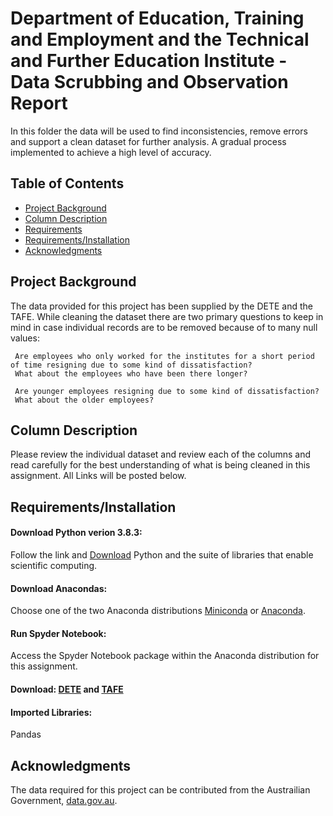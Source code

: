 # Department of Education, Training and Employment and the Technical and Further Education Institute - Data Scrubbing and Observation Report

In this folder the data will be used to find inconsistencies, remove errors and support a clean dataset for further analysis. A gradual process implemented to achieve a high level of accuracy.  


## Table of Contents
 * [Project Background](#project-background)
 * [Column Description](#column-description)
 * [Requirements](#requirements)
 * [Requirements/Installation](#installation)
 * [Acknowledgments](#acknoledgments) 
 
 ## Project Background

The data provided for this project has been supplied by the DETE and the TAFE. While cleaning the dataset there are two primary questions to keep in mind in case individual records are to be removed because of to many null values:
  ```
   Are employees who only worked for the institutes for a short period of time resigning due to some kind of dissatisfaction? 
   What about the employees who have been there longer?
   
   Are younger employees resigning due to some kind of dissatisfaction? 
   What about the older employees?
  ```
  
## Column Description

 Please review the individual dataset and review each of the columns and read carefully for the best understanding of what is being cleaned in this assignment. All Links will be posted below.


## Requirements/Installation

#### Download Python verion 3.8.3:
Follow the link and [Download](https://www.python.org/downloads) Python and the suite of libraries that enable scientific computing.
#### Download Anacondas:
Choose one of the two Anaconda distributions [Miniconda](http://conda.pydata.org/miniconda.html) or [Anaconda](https://www.continuum.io/downloads).
#### Run Spyder Notebook:
Access the Spyder Notebook package within the Anaconda distribution for this assignment.
#### Download: [DETE](https://data.gov.au/dataset/ds-qld-fe96ff30-d157-4a81-851d-215f2a0fe26d/details?q=exit%20survey) and [TAFE](https://data.gov.au/dataset/ds-qld-89970a3b-182b-41ea-aea2-6f9f17b5907e/details?q=exit%20survey)
#### Imported Libraries:
Pandas

## Acknowledgments
The data required for this project can be contributed from the Austrailian Government, [data.gov.au](https://data.gov.au/).
